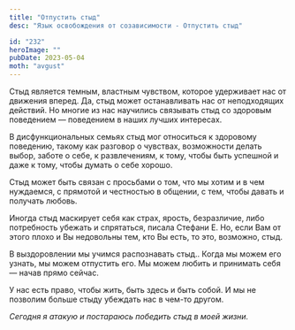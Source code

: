 ```yaml
---
title: "Отпустить стыд"
desc: "Язык освобождения от созависимости - Отпустить стыд"

id: "232"
heroImage: ""
pubDate: 2023-05-04
moth: "avgust"
---
```


Стыд является темным, властным чувством, которое удерживает нас от движения
вперед. Да, стыд может останавливать нас от неподходящих действий. Но многие
из нас научились связывать стыд со здоровым поведением — поведением в наших
лучших интересах.

В дисфункциональных семьях стыд мог относиться к здоровому поведению, такому
как разговор о чувствах, возможности делать выбор, заботе о себе, к
развлечениям, к тому, чтобы быть успешной и даже к тому, чтобы думать о себе
хорошо.

Стыд может быть связан с просьбами о том, что мы хотим и в чем нуждаемся, с
прямотой и честностью в общении, с тем, чтобы давать и получать любовь.

Иногда стыд маскирует себя как страх, ярость, безразличие, либо потребность
убежать и спрятаться, писала Стефани Е. Но, если Вам от этого плохо и Вы
недовольны тем, кто Вы есть, то это, возможно, стыд.

В выздоровлении мы учимся распознавать стыд.. Когда мы можем его узнать, мы
можем отпустить его. Мы можем любить и принимать себя — начав прямо сейчас.

У нас есть право, чтобы жить, быть здесь и быть собой. И мы не позволим больше
стыду убеждать нас в чем-то другом.

_Сегодня_ _я_ _атакую_ _и_ _постараюсь_ _победить_ _стыд_ _в_ _моей_ _жизни._
